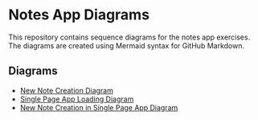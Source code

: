 # Notes App Diagrams

This repository contains sequence diagrams for the notes app exercises. The diagrams are created using Mermaid syntax for GitHub Markdown.

## Diagrams

- [New Note Creation Diagram](./0.4-new-note-creation-diagram.md)
- [Single Page App Loading Diagram](./0.5-single-page-app-loading-diagram.md)
- [New Note Creation in Single Page App Diagram](./0.6-new-note-creation-in-single-page-app-diagram.md)




